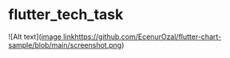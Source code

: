 # flutter_tech_task


![Alt text]([image link](https://github.com/EcenurOzal/flutter-chart-sample/blob/main/screenshot.png)https://github.com/EcenurOzal/flutter-chart-sample/blob/main/screenshot.png)

